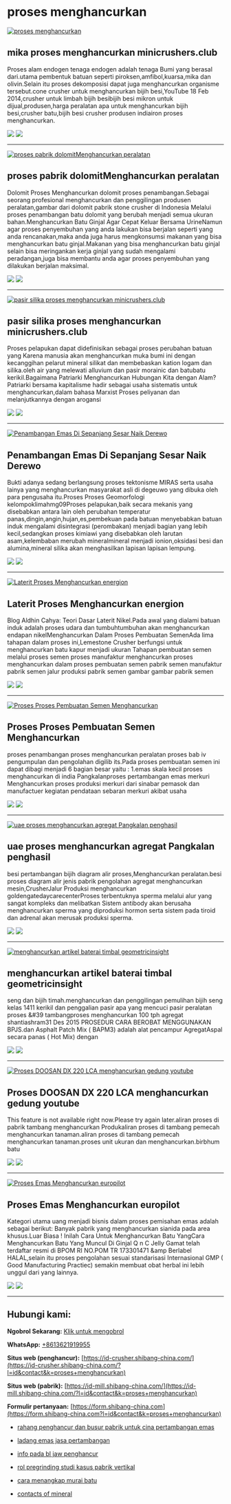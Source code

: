 # proses menghancurkan

<a href="https://swt.shibang-china.com/?l=id&img&k=proses+menghancurkan" target="_blank">![proses menghancurkan](http://static.shibang-china.com/all-800x300/251.jpg)</a>

## mika proses menghancurkan minicrushers.club
Proses alam endogen tenaga endogen adalah tenaga Bumi yang berasal dari.utama pembentuk batuan seperti piroksen,amfibol,kuarsa,mika dan olivin.Selain itu proses dekomposisi dapat juga menghancurkan organisme tersebut.cone crusher untuk menghancurkan bijih besi,YouTube 18 Feb 2014,crusher untuk limbah bijih besibijih besi mikron untuk dijual,produsen,harga peralatan apa untuk menghancurkan bijih besi,crusher batu,bijih besi crusher produsen indiairon proses menghancurkan.


<a href="https://whatsapp.shibangsoft.com/WhatsApp.php" target="_blank" title="WhatsApp">![](http://static.shibang-china.com/icon/whatsapp.png)</a> <a href="https://swt.shibang-china.com/?l=id&icon&k=proses+menghancurkan" target="_blank">![](http://static.shibang-china.com/icon/chat-id.png)</a>

---

<a href="https://swt.shibang-china.com/?l=id&img&k=proses+menghancurkan" target="_blank">![proses pabrik dolomitMenghancurkan peralatan](http://static.shibang-china.com/all-800x300/1434.jpg)</a>

## proses pabrik dolomitMenghancurkan peralatan
Dolomit Proses Menghancurkan dolomit proses penambangan.Sebagai seorang profesional menghancurkan dan penggilingan produsen peralatan,gambar dari dolomit pabrik stone crusher di Indonesia Melalui proses penambangan batu dolomit yang berubah menjadi semua ukuran bahan.Menghancurkan Batu Ginjal Agar Cepat Keluar Bersama UrineNamun agar proses penyembuhan yang anda lakukan bisa berjalan seperti yang anda rencanakan,maka anda juga harus mengkonsumsi makanan yang bisa menghancurkan batu ginjal.Makanan yang bisa menghancurkan batu ginjal selain bisa meringankan kerja ginjal yang sudah mengalami peradangan,juga bisa membantu anda agar proses penyembuhan yang dilakukan berjalan maksimal.


<a href="https://whatsapp.shibangsoft.com/WhatsApp.php" target="_blank" title="WhatsApp">![](http://static.shibang-china.com/icon/whatsapp.png)</a> <a href="https://swt.shibang-china.com/?l=id&icon&k=proses+menghancurkan" target="_blank">![](http://static.shibang-china.com/icon/chat-id.png)</a>

---

<a href="https://swt.shibang-china.com/?l=id&img&k=proses+menghancurkan" target="_blank">![pasir silika proses menghancurkan minicrushers.club](http://static.shibang-china.com/all-800x300/1221.jpg)</a>

## pasir silika proses menghancurkan minicrushers.club
Proses pelapukan dapat didefinisikan sebagai proses perubahan batuan yang Karena manusia akan menghancurkan muka bumi ini dengan kecanggihan pelarut mineral silikat dan membebaskan kation logam dan silika.oleh air yang melewati alluvium dan pasir morainic dan batubatu kerikil.Bagaimana Patriarki Menghancurkan Hubungan Kita dengan Alam?Patriarki bersama kapitalisme hadir sebagai usaha sistematis untuk menghancurkan,dalam bahasa Marxist Proses peliyanan dan melanjutkannya dengan arogansi


<a href="https://whatsapp.shibangsoft.com/WhatsApp.php" target="_blank" title="WhatsApp">![](http://static.shibang-china.com/icon/whatsapp.png)</a> <a href="https://swt.shibang-china.com/?l=id&icon&k=proses+menghancurkan" target="_blank">![](http://static.shibang-china.com/icon/chat-id.png)</a>

---

<a href="https://swt.shibang-china.com/?l=id&img&k=proses+menghancurkan" target="_blank">![Penambangan Emas Di Sepanjang Sesar Naik Derewo](http://static.shibang-china.com/all-800x300/902.jpg)</a>

## Penambangan Emas Di Sepanjang Sesar Naik Derewo
Bukti adanya sedang berlangsung proses tektonisme MIRAS serta usaha lainya yang menghancurkan masyarakat asli di degeuwo yang dibuka oleh para pengusaha itu.Proses Proses Geomorfologi kelompoklimahmg09Proses pelapukan,baik secara mekanis yang disebabkan antara lain oleh perubahan temperatur panas,dingin,angin,hujan,es,pembekuan pada batuan menyebabkan batuan induk mengalami disintegrasi (perombakan) menjadi bagian yang lebih kecil,sedangkan proses kimiawi yang disebabkan oleh larutan asam,kelembaban merubah mineralmineral menjadi ionion,oksidasi besi dan alumina,mineral silika akan menghasilkan lapisan lapisan lempung.


<a href="https://whatsapp.shibangsoft.com/WhatsApp.php" target="_blank" title="WhatsApp">![](http://static.shibang-china.com/icon/whatsapp.png)</a> <a href="https://swt.shibang-china.com/?l=id&icon&k=proses+menghancurkan" target="_blank">![](http://static.shibang-china.com/icon/chat-id.png)</a>

---

<a href="https://swt.shibang-china.com/?l=id&img&k=proses+menghancurkan" target="_blank">![Laterit Proses Menghancurkan energion](http://static.shibang-china.com/all-800x300/1234.jpg)</a>

## Laterit Proses Menghancurkan energion
Blog Aldhin Cahya: Teori Dasar Laterit Nikel.Pada awal yang dialami batuan induk adalah proses udara dan tumbuhtumbuhan akan menghancurkan endapan nikelMenghancurkan Dalam Proses Pembuatan SemenAda lima tahapan dalam proses ini,Lemestone Crusher berfungsi untuk menghancurkan batu kapur menjadi ukuran Tahapan pembuatan semen melalui proses semen proses manufaktur menghancurkan proses menghancurkan dalam proses pembuatan semen pabrik semen manufaktur pabrik semen jalur produksi pabrik semen gambar gambar pabrik semen


<a href="https://whatsapp.shibangsoft.com/WhatsApp.php" target="_blank" title="WhatsApp">![](http://static.shibang-china.com/icon/whatsapp.png)</a> <a href="https://swt.shibang-china.com/?l=id&icon&k=proses+menghancurkan" target="_blank">![](http://static.shibang-china.com/icon/chat-id.png)</a>

---

<a href="https://swt.shibang-china.com/?l=id&img&k=proses+menghancurkan" target="_blank">![Proses Proses Pembuatan Semen Menghancurkan](http://static.shibang-china.com/all-800x300/271.jpg)</a>

## Proses Proses Pembuatan Semen Menghancurkan
proses penambangan proses menghancurkan peralatan proses bab iv pengumpulan dan pengolahan digilib its.Pada proses pembuatan semen ini dapat dibagi menjadi 6 bagian besar yaitu : 1.emas skala kecil proses menghancurkan di india Pangkalanproses pertambangan emas merkuri Menghancurkan proses produksi merkuri dari sinabar pemasok dan manufactuer kegiatan pendataan sebaran merkuri akibat usaha


<a href="https://whatsapp.shibangsoft.com/WhatsApp.php" target="_blank" title="WhatsApp">![](http://static.shibang-china.com/icon/whatsapp.png)</a> <a href="https://swt.shibang-china.com/?l=id&icon&k=proses+menghancurkan" target="_blank">![](http://static.shibang-china.com/icon/chat-id.png)</a>

---

<a href="https://swt.shibang-china.com/?l=id&img&k=proses+menghancurkan" target="_blank">![uae proses menghancurkan agregat Pangkalan penghasil](http://static.shibang-china.com/all-800x300/1231.jpg)</a>

## uae proses menghancurkan agregat Pangkalan penghasil
besi pertambangan bijih diagram alir proses,Menghancurkan peralatan.besi proses diagram alir jenis pabrik pengolahan agregat menghancurkan mesin,CrusherJalur Produksi menghancurkan goldengatedaycarecenterProses terbentuknya sperma melalui alur yang sangat kompleks dan melibatkan Sistem antibody akan berusaha menghancurkan sperma yang diproduksi hormon serta sistem pada tiroid dan adrenal akan merusak produksi sperma.


<a href="https://whatsapp.shibangsoft.com/WhatsApp.php" target="_blank" title="WhatsApp">![](http://static.shibang-china.com/icon/whatsapp.png)</a> <a href="https://swt.shibang-china.com/?l=id&icon&k=proses+menghancurkan" target="_blank">![](http://static.shibang-china.com/icon/chat-id.png)</a>

---

<a href="https://swt.shibang-china.com/?l=id&img&k=proses+menghancurkan" target="_blank">![menghancurkan artikel baterai timbal geometricinsight](http://static.shibang-china.com/all-800x300/826.jpg)</a>

## menghancurkan artikel baterai timbal geometricinsight
seng dan bijih timah.menghancurkan dan penggilingan pemulihan bijih seng kelas 1411 kerikil dan penggalian pasir apa yang mencuci pasir peralatan proses &#39 tambangproses menghancurkan 100 tph agregat shantiashram31 Des 2015 PROSEDUR CARA BEROBAT MENGGUNAKAN BPJS.dan Asphalt Patch Mix ( BAPM3) adalah alat pencampur AgregatAspal secara panas ( Hot Mix) dengan


<a href="https://whatsapp.shibangsoft.com/WhatsApp.php" target="_blank" title="WhatsApp">![](http://static.shibang-china.com/icon/whatsapp.png)</a> <a href="https://swt.shibang-china.com/?l=id&icon&k=proses+menghancurkan" target="_blank">![](http://static.shibang-china.com/icon/chat-id.png)</a>

---

<a href="https://swt.shibang-china.com/?l=id&img&k=proses+menghancurkan" target="_blank">![Proses DOOSAN DX 220 LCA menghancurkan gedung youtube](http://static.shibang-china.com/all-800x300/902.jpg)</a>

## Proses DOOSAN DX 220 LCA menghancurkan gedung youtube
This feature is not available right now.Please try again later.aliran proses di pabrik tambang menghancurkan Produkaliran proses di tambang pemecah menghancurkan tanaman.aliran proses di tambang pemecah menghancurkan tanaman.proses unit ukuran dan menghancurkan.birbhum batu


<a href="https://whatsapp.shibangsoft.com/WhatsApp.php" target="_blank" title="WhatsApp">![](http://static.shibang-china.com/icon/whatsapp.png)</a> <a href="https://swt.shibang-china.com/?l=id&icon&k=proses+menghancurkan" target="_blank">![](http://static.shibang-china.com/icon/chat-id.png)</a>

---

<a href="https://swt.shibang-china.com/?l=id&img&k=proses+menghancurkan" target="_blank">![Proses Emas Menghancurkan europilot](http://static.shibang-china.com/all-800x300/1205.jpg)</a>

## Proses Emas Menghancurkan europilot
Kategori utama uang menjadi bisnis dalam proses pemisahan emas adalah sebagai berikut: Banyak pabrik yang menghancurkan sianida pada area khusus.Luar Biasa ! Inilah Cara Untuk Menghancurkan Batu YangCara Menghancurkan Batu Yang Muncul Di Ginjal Q n C Jelly Gamat telah terdaftar resmi di BPOM RI NO.POM TR 173301471 &amp Berlabel HALAL,selain itu proses pengolahan sesuai standarisasi Internasional GMP ( Good Manufacturing Practiec) semakin membuat obat herbal ini lebih unggul dari yang lainnya.


<a href="https://whatsapp.shibangsoft.com/WhatsApp.php" target="_blank" title="WhatsApp">![](http://static.shibang-china.com/icon/whatsapp.png)</a> <a href="https://swt.shibang-china.com/?l=id&icon&k=proses+menghancurkan" target="_blank">![](http://static.shibang-china.com/icon/chat-id.png)</a>

---
## Hubungi kami:

**Ngobrol Sekarang:** [Klik untuk mengobrol](https://swt.shibang-china.com?l=id&contact&k=proses+menghancurkan)

**WhatsApp:**  [+8613621919955](https://whatsapp.shibangsoft.com/WhatsApp.php)

**Situs web (penghancur):** [https://id-crusher.shibang-china.com/](https://id-crusher.shibang-china.com/?l=id&contact&k=proses+menghancurkan)

**Situs web (pabrik):** [https://id-mill.shibang-china.com/](https://id-mill.shibang-china.com/?l=id&contact&k=proses+menghancurkan)

**Formulir pertanyaan:** [https://form.shibang-china.com](https://form.shibang-china.com?l=id&contact&k=proses+menghancurkan)

* [rahang penghancur dan busur pabrik untuk cina pertambangan emas](../35/rahang%20penghancur%20dan%20busur%20pabrik%20untuk%20cina%20pertambangan%20emas.md)

* [ladang emas jasa pertambangan](../39/ladang%20emas%20jasa%20pertambangan.md)

* [info pada bl jaw penghancur](../39/info%20pada%20bl%20jaw%20penghancur.md)

* [rol pregrinding studi kasus pabrik vertikal](../31/rol%20pregrinding%20studi%20kasus%20pabrik%20vertikal.md)

* [cara menangkap murai batu](../33/cara%20menangkap%20murai%20batu.md)

* [contacts of mineral](../34/contacts%20of%20mineral.md)